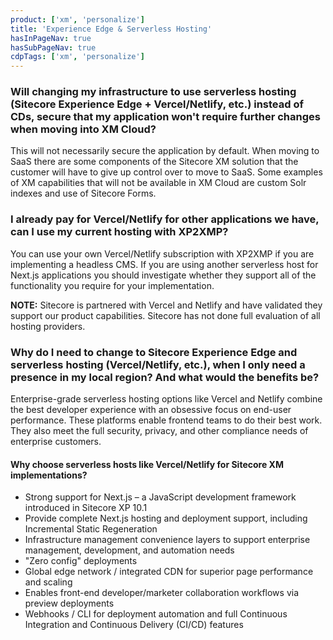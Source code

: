 ```yaml
---
product: ['xm', 'personalize']
title: 'Experience Edge & Serverless Hosting'
hasInPageNav: true
hasSubPageNav: true
cdpTags: ['xm', 'personalize']
---
```


### Will changing my infrastructure to use serverless hosting (Sitecore Experience Edge + Vercel/Netlify, etc.) instead of CDs, secure that my application won&#39;t require further changes when moving into XM Cloud?

This will not necessarily secure the application by default. When moving to SaaS there are some components of the Sitecore XM solution that the customer will have to give up control over to move to SaaS. Some examples of XM capabilities that will not be available in XM Cloud are custom Solr indexes and use of Sitecore Forms.

### I already pay for Vercel/Netlify for other applications we have, can I use my current hosting with XP2XMP?

You can use your own Vercel/Netlify subscription with XP2XMP if you are implementing a headless CMS. If you are using another serverless host for Next.js applications you should investigate whether they support all of the functionality you require for your implementation.

**NOTE:** Sitecore is partnered with Vercel and Netlify and have validated they support our product capabilities. Sitecore has not done full evaluation of all hosting providers.

### Why do I need to change to Sitecore Experience Edge and serverless hosting (Vercel/Netlify, etc.), when I only need a presence in my local region? And what would the benefits be?

Enterprise-grade serverless hosting options like Vercel and Netlify combine the best developer experience with an obsessive focus on end-user performance. These platforms enable frontend teams to do their best work. They also meet the full security, privacy, and other compliance needs of enterprise customers.

#### Why choose serverless hosts like Vercel/Netlify for Sitecore XM implementations?

- Strong support for Next.js – a JavaScript development framework introduced in Sitecore XP 10.1
- Provide complete Next.js hosting and deployment support, including Incremental Static Regeneration
- Infrastructure management convenience layers to support enterprise management, development, and automation needs
- &quot;Zero config&quot; deployments
- Global edge network / integrated CDN for superior page performance and scaling
- Enables front-end developer/marketer collaboration workflows via preview deployments
- Webhooks / CLI for deployment automation and full Continuous Integration and Continuous Delivery (CI/CD) features

